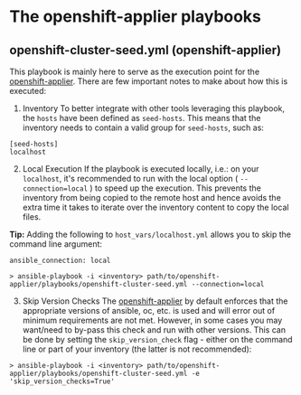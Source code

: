 # The openshift-applier playbooks

## openshift-cluster-seed.yml (openshift-applier)
This playbook is mainly here to serve as the execution point for the [openshift-applier](../roles/openshift-applier). There are few important notes to make about how this is executed:

1. Inventory
To better integrate with other tools leveraging this playbook, the `hosts` have been defined as `seed-hosts`. This means that the inventory needs to contain a valid group for `seed-hosts`, such as:

```
[seed-hosts]
localhost
```

2. Local Execution
If the playbook is executed locally, i.e.: on your `localhost`, it's recommended to run with the local option ( `--connection=local` ) to speed up the execution. This prevents the inventory from being copied to the remote host and hence avoids the extra time it takes to iterate over the inventory content to copy the local files.

**Tip:** Adding the following to `host_vars/localhost.yml` allows you to skip the command line argument:

```
ansible_connection: local
```

```
> ansible-playbook -i <inventory> path/to/openshift-applier/playbooks/openshift-cluster-seed.yml --connection=local
```

3. Skip Version Checks
The [openshift-applier](../roles/openshift-applier) by default enforces that the appropriate versions of ansible, oc, etc. is used and will error out of minimum requirements are not met. However, in some cases you may want/need to by-pass this check and run with other versions. This can be done by setting the `skip_version_check` flag - either on the command line or part of your inventory (the latter is not recommended):

```
> ansible-playbook -i <inventory> path/to/openshift-applier/playbooks/openshift-cluster-seed.yml -e 'skip_version_checks=True'
```
